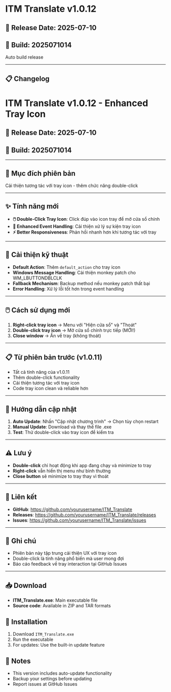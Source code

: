 # ITM Translate v1.0.12

## 📅 Release Date: 2025-07-10
## 🔧 Build: 2025071014

Auto build release

---

## 📋 Changelog
# ITM Translate v1.0.12 - Enhanced Tray Icon

## 📅 Release Date: 2025-07-10
## 🔧 Build: 2025071014

---

## 🎯 **Mục đích phiên bản**
Cải thiện tương tác với tray icon - thêm chức năng double-click

---

## ✨ **Tính năng mới**
- **🖱️ Double-Click Tray Icon**: Click đúp vào icon tray để mở cửa sổ chính
- **🔄 Enhanced Event Handling**: Cải thiện xử lý sự kiện tray icon
- **⚡ Better Responsiveness**: Phản hồi nhanh hơn khi tương tác với tray

---

## 🔧 **Cải thiện kỹ thuật**
- **Default Action**: Thêm `default_action` cho tray icon
- **Windows Message Handling**: Cải thiện monkey patch cho WM_LBUTTONDBLCLK
- **Fallback Mechanism**: Backup method nếu monkey patch thất bại
- **Error Handling**: Xử lý lỗi tốt hơn trong event handling

---

## 🖱️ **Cách sử dụng mới**
1. **Right-click tray icon** → Menu với "Hiện cửa sổ" và "Thoát"
2. **Double-click tray icon** → Mở cửa sổ chính trực tiếp (MỚI!)
3. **Close window** → Ẩn về tray (không thoát)

---

## 📋 **Từ phiên bản trước (v1.0.11)**
- Tất cả tính năng của v1.0.11
- Thêm double-click functionality
- Cải thiện tương tác với tray icon
- Code tray icon clean và reliable hơn

---

## 🔄 **Hướng dẫn cập nhật**
1. **Auto Update**: Nhấn "Cập nhật chương trình" → Chọn tùy chọn restart
2. **Manual Update**: Download và thay thế file .exe
3. **Test**: Thử double-click vào tray icon để kiểm tra

---

## ⚠️ **Lưu ý**
- **Double-click** chỉ hoạt động khi app đang chạy và minimize to tray
- **Right-click** vẫn hiển thị menu như bình thường
- **Close button** sẽ minimize to tray thay vì thoát

---

## 🔗 **Liên kết**
- **GitHub**: https://github.com/yourusername/ITM_Translate
- **Releases**: https://github.com/yourusername/ITM_Translate/releases
- **Issues**: https://github.com/yourusername/ITM_Translate/issues

---

## 📝 **Ghi chú**
- Phiên bản này tập trung cải thiện UX với tray icon
- Double-click là tính năng phổ biến mà user mong đợi
- Báo cáo feedback về tray interaction tại GitHub Issues


---

## 📥 Download
- **ITM_Translate.exe**: Main executable file
- **Source code**: Available in ZIP and TAR formats

## 🔧 Installation
1. Download `ITM_Translate.exe`
2. Run the executable
3. For updates: Use the built-in update feature

## 📝 Notes
- This version includes auto-update functionality
- Backup your settings before updating
- Report issues at GitHub Issues
